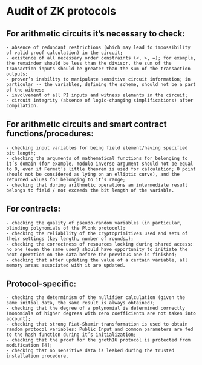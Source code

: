 # Audit of ZK protocols


## **For arithmetic circuits it’s necessary to check:**

    - absence of redundant restrictions (which may lead to impossibility of valid proof calculation) in the circuit;
    - existence of all necessary order constraints (<, >, =); for example, the remainder should be less than the divisor, the sum of the transaction inputs should be greater than the sum of the transaction outputs;
    - prover’s inability to manipulate sensitive circuit information; in particular -- the variables, defining the scheme, should not be a part of the witnes; 
    - involvement of all PI inputs and witness elements in the circuit;
    - сircuit integrity (absence of logic-changing simplifications) after compilation.

## **For arithmetic circuits and smart contract functions/procedures:**

    - checking input variables for being field element/having specified bit length;
    - checking the arguments of mathematical functions for belonging to it’s domain (for example, modulo inverse argument should not be equal to 0, even if Fermat’s little theorem is used for calculation; O point should not be considered as lying on an elliptic curve), and the returned values for belonging to it’s range;
    - checking that during arithmetic operations an intermediate result belongs to field / not exceeds the bit length of the variable.

## **For contracts:**

    - checking the quality of pseudo-random variables (in particular, blinding polynomials of the Plonk protocol);
    - checking the reliability of the cryptoprimitives used and sets of their settings (key length, number of rounds…);
    - checking the correctness of resources locking during shared access: no one (even the same user) should have opportunity to initiate the next operation on the data before the previous one is finished;
    - checking that after updating the value of a certain variable, all memory areas associated with it are updated.

## **Protocol-specific:**

    - checking the determinism of the nullifier calculation (given the same initial data, the same result is always obtained);
    - checking that the degree of a polynomial is determined correctly (monomials of higher degrees with zero coefficients are not taken into account);
    - checking that strong Fiat-Shamir transformation is used to obtain random protocol variables: Public Input and common parameters are fed to the hash function during it’s initialization;
    - checking that the proof for the groth16 protocol is protected from modification [4];
    - checking that no sensitive data is leaked during the trusted installation procedure.
